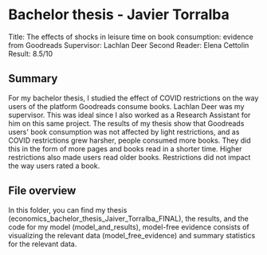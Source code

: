 # Bachelor thesis - Javier Torralba
Title: The effects of shocks in leisure time on book consumption: evidence from Goodreads
Supervisor: Lachlan Deer
Second Reader: Elena Cettolin
Result: 8.5/10

## Summary
For my bachelor thesis, I studied the effect of COVID restrictions on the way users of the platform Goodreads consume books. 
Lachlan Deer was my supervisor. This was ideal since I also worked as a Research Assistant for him on this same project. 
The results of my thesis show that Goodreads users' book consumption was not affected by light restrictions, and as COVID restrictions
grew harsher, people consumed more books. They did this in the form of more pages and books read in a shorter time. Higher restrictions
also made users read older books. Restrictions did not impact the way users rated a book. 

## File overview
In this folder, you can find my thesis (economics_bachelor_thesis_Jaiver_Torralba_FINAL), the results, and the code for my model (model_and_results),
model-free evidence consists of visualizing the relevant data (model_free_evidence) and summary statistics for the relevant data. 
